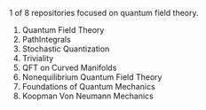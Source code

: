1 of 8 repositories focused on quantum field theory.
  1. Quantum Field Theory
  2. PathIntegrals
  3. Stochastic Quantization
  4. Triviality
  5. QFT on Curved Manifolds
  6. Nonequilibrium Quantum Field Theory
  7. Foundations of Quantum Mechanics
  8. Koopman Von Neumann Mechanics
